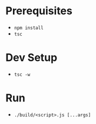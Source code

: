 # Prerequisites
- `npm install`
- `tsc`

# Dev Setup
- `tsc -w`

# Run
- `./build/<script>.js [...args]`

